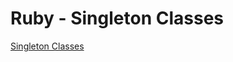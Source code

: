 # Ruby - Singleton Classes

[Singleton Classes](https://ruby-doc.org/core-2.7.1/doc/syntax/modules_and_classes_rdoc.html#label-Singleton+Classes)
